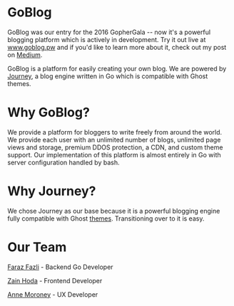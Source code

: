 # GoBlog 

GoBlog was our entry for the 2016 GopherGala -- now it's a powerful blogging platform which is actively in development. Try it out live at www.goblog.pw and if you'd like to learn more about it, check out my post on [Medium](https://medium.com/@farazfazli/introducing-goblog-ce6c35ae1731).

GoBlog is a platform for easily creating your own blog. We are powered by [Journey](https://github.com/kabukky/journey), a blog engine written in Go which is compatible with Ghost themes.

# Why GoBlog?

We provide a platform for bloggers to write freely from around the world. We provide each user with an unlimited number of blogs, unlimited page views and storage, premium DDOS protection, a CDN, and custom theme support. Our implementation of this platform is almost entirely in Go with server configuration handled by bash.

# Why Journey?

We chose Journey as our base because it is a powerful blogging engine fully compatible with Ghost [themes](http://marketplace.ghost.org/). Transitioning over to it is easy.

# Our Team
[Faraz Fazli](https://www.github.com/farazfazli) - Backend Go Developer

[Zain Hoda](https://github.com/zainhoda) - Frontend Developer

[Anne Moroney](https://github.com/AnneTheAgile) - UX Developer
